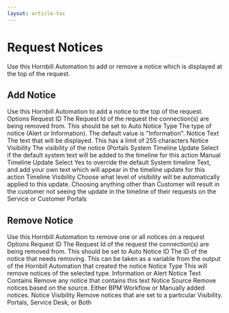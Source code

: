 ```yaml
---
layout: article-toc
---
```

# Request Notices
Use this Hornbill Automation to add or remove a notice which is displayed at the top of the request.

## Add Notice
Use this Hornbill Automation to add a notice to the top of the request.
Options
Request ID
The Request Id of the request the connection(s) are being removed from. This should be set to Auto
Notice Type
The type of notice (Alert or Information). The default value is "Information".
Notice Text
The text that will be displayed. This has a limit of 255 characters
Notice Visibility
The visibility of the notice (Portals
System Timeline Update
Select if the default system text will be added to the timeline for this action
Manual Timeline Update
Select Yes to override the default System timeline Text, and add your own text which will appear in the timeline update for this action
Timeline Visibility
Choose what level of visibility will be automatically applied to this update. Choosing anything other than Customer will result in the customer not seeing the update in the timeline of their requests on the Service or Customer Portals

## Remove Notice
Use this Hornbill Automation to remove one or all notices on a request
Options
Request ID
The Request Id of the request the connection(s) are being removed from. This should be set to Auto
Notice ID
The ID of the notice that needs removing. This can be taken as a variable from the output of the Hornbill Automation that created the notice
Notice Type
This will remove notices of the selected type. Information or Alert
Notice Text Contains
Remove any notice that contains this text
Notice Source
Remove notices based on the source. Either BPM Workflow or Manually added notices.
Notice Visibility
Remove notices that are set to a particular Visibility. Portals, Service Desk, or Both
